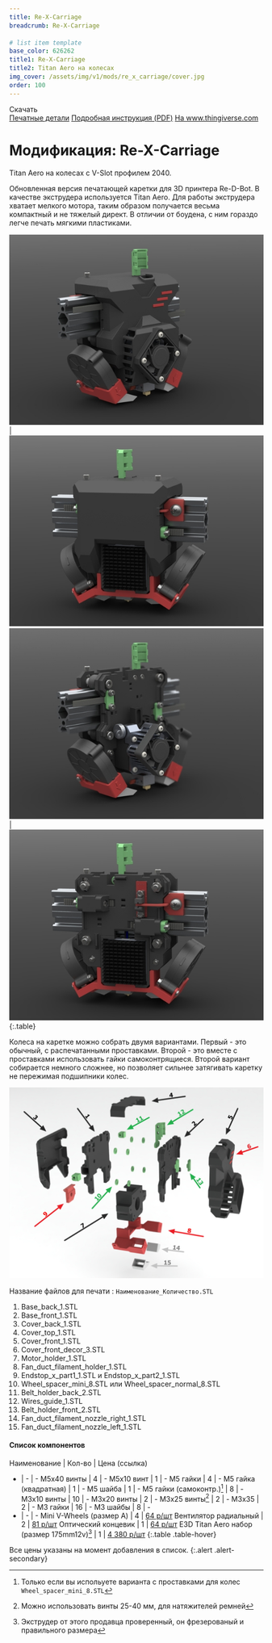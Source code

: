 ```yaml
---
title: Re-X-Carriage
breadcrumb: Re-X-Carriage

# list item template
base_color: 626262
title1: Re-X-Carriage
title2: Titan Aero на колесах
img_cover: /assets/img/v1/mods/re_x_carriage/cover.jpg
order: 100
---
```


<div class="submenu active">
    <div class="content">
        <span class="title">Скачать <i class="fa fa-download"></i></span>
        <div class="links">
            <a href="https://github.com/NickRimmer/RedBot/tree/master/printers/re_d_bot_v1/mods/re_x_carriage/" target="_blank">Печатные детали</a>
            <a href="https://github.com/NickRimmer/RedBot/raw/master/printers/re_d_bot_v1/mods/re_x_carriage/Assembly-Ru.pdf" target="_blank">Подробная инструкция (PDF)</a>
            <a href="https://www.thingiverse.com/thing:2590868" target="_blank">На www.thingiverse.com</a>
        </div>
    </div>
</div>

# Модификация: Re-X-Carriage
Titan Aero на колесах с V-Slot профилем 2040.

Обновленная версия печатающей каретки для 3D принтера Re-D-Bot. В качестве экструдера используется Titan Aero. Для работы экструдера хватает мелкого мотора, таким образом получается весьма компактный и не тяжелый директ. В отличии от боудена, с ним гораздо легче печать мягкими пластиками.

![](/assets/img/v1/mods/re_x_carriage/01.JPG) | ![](/assets/img/v1/mods/re_x_carriage/02.JPG)
![](/assets/img/v1/mods/re_x_carriage/03.JPG) | ![](/assets/img/v1/mods/re_x_carriage/04.JPG)
{:.table}

Колеса на каретке можно собрать двумя вариантами. Первый - это обычный, с распечатанными проставками. Второй - это вместе с проставками использовать гайки самоконтрящиеся. Второй вариант собирается немного сложнее, но позволяет сильнее затягивать каретку не пережимая подшипники колес.

![](/assets/img/v1/mods/re_x_carriage/05.jpg)

Название файлов для печати : `Наименование_Количество.STL`

1. Base_back_1.STL
2. Base_front_1.STL
3. Cover_back_1.STL
4. Cover_top_1.STL
5. Cover_front_1.STL
6. Cover_front_decor_3.STL
7. Motor_holder_1.STL
8. Fan_duct_filament_holder_1.STL
9. Endstop_x_part1_1.STL и Endstop_x_part2_1.STL
10. Wheel_spacer_mini_8.STL или Wheel_spacer_normal_8.STL
11. Belt_holder_back_2.STL
12. Wires_guide_1.STL
13. Belt_holder_front_2.STL
14. Fan_duct_filament_nozzle_right_1.STL
15. Fan_duct_filament_nozzle_left_1.STL

#### Список компонентов

Наименование | Кол-во | Цена (ссылка)
- | - | -
М5x40 винты | 4 | -
М5x10 винт | 1 | -
М5 гайки | 4 |  -
М5 гайка (квадратная) | 1 | -
М5 шайба | 1 | -
М5 гайки (самоконтр.)[^self_locked_nuts] | 8 | -
M3x10 винты | 10 | -
M3x20 винты | 2 | -
M3x25 винты[^tensioners] | 2 | -
M3x35 | 2 | -
M3 гайки | 16 | -
М3 шайбы | 8 | -
- | - | -
Mini V-Wheels (размер А) | 4 | [64 р/шт](http://ali.pub/2iwcf6)
Вентилятор радиальный | 2 | [81 р/шт](http://ali.pub/2iwcfr)
Оптический концевик | 1 | [64 р/шт](http://ali.pub/2iwci3)
E3D Titan Aero набор (размер 175mm12v)[^titan] | 1 | [4 380 р/шт](http://ali.pub/2iwckt)
{:.table .table-hover}

Все цены указаны на момент добавления в список.
{:.alert .alert-secondary}

 [^self_locked_nuts]: Только если вы испольуете варианта с проставками для колес `Wheel_spacer_mini_8.STL`
 [^tensioners]: Можно использовать винты 25-40 мм, для натяжителей ремней
 [^titan]: Экструдер от этого продавца проверенный, он фрезерованый и правильного размера